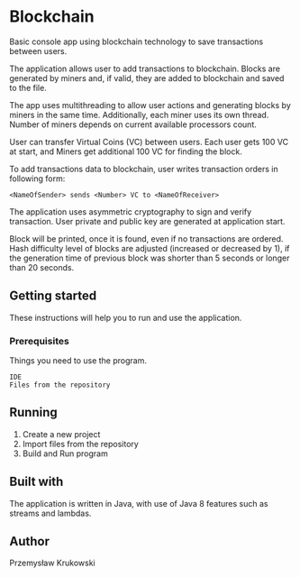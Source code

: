 # Blockchain
Basic console app using blockchain technology to save transactions between users.

The application allows user to add transactions to blockchain.
Blocks are generated by miners and, if valid, they are added to blockchain and saved to the file.

The app uses multithreading to allow user actions and generating blocks by miners in the same time.
Additionally, each miner uses its own thread.
Number of miners depends on current available processors count.

User can transfer Virtual Coins (VC) between users.
Each user gets 100 VC at start, and Miners get additional 100 VC for finding the block.

To add transactions data to blockchain, user writes transaction orders in following form:
````
<NameOfSender> sends <Number> VC to <NameOfReceiver>
````
The application uses asymmetric cryptography to sign and verify transaction.
User private and public key are generated at application start.

Block will be printed, once it is found, even if no transactions are ordered.
Hash difficulty level of blocks are adjusted (increased or decreased by 1),
if the generation time of previous block was shorter than 5 seconds or longer than 20 seconds.

## Getting started
These instructions will help you to run and use the application.

### Prerequisites
Things you need to use the program.
````
IDE
Files from the repository
````
## Running
1. Create a new project
2. Import files from the repository
3. Build and Run program

## Built with
The application is written in Java, with use of Java 8 features such as streams and lambdas.

## Author
Przemysław Krukowski

